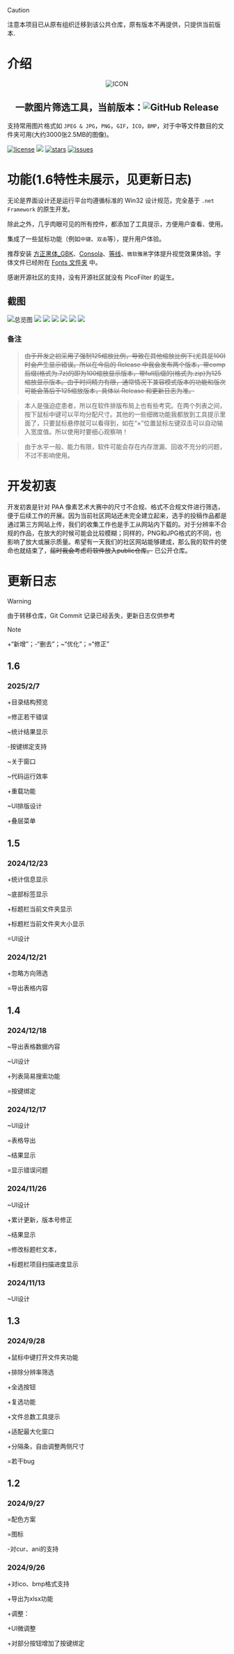 >[!CAUTION]
>注意本项目已从原有组织迁移到该公共仓库，原有版本不再提供，只提供当前版本.

# 介绍
<div align="center">

![ICON](./Resources/ICON.ico)

## 一款图片筛选工具，当前版本：![GitHub Release](https://img.shields.io/github/v/release/ReGoMark/PicoFilter)

</div>

支持常用图片格式如 `JPEG & JPG`，`PNG`，`GIF`，`ICO`，`BMP`，对于中等文件数目的文件夹可用(大约3000张2.5MB的图像)。

<a href="./LICENSE">
    <img src="https://img.shields.io/github/license/ReGoMark/PicoFilter.svg?style=for-the-badge" alt="license"></a>
<a href="https://github.com/ReGoMark/PicoFilter/commits/main">
    <img src="https://img.shields.io/github/last-commit/ReGoMark/PicoFilter?style=for-the-badge"></a>
<a href="https://github.com/ReGoMark/PicoFilter/stargazers">
    <img src="https://img.shields.io/github/stars/ReGoMark/PicoFilter.svg?style=for-the-badge" alt="stars"></a>
<a href="https://github.com/ReGoMark/PicoFilter/issues">
    <img src="https://img.shields.io/github/issues/ReGoMark/PicoFilter.svg?style=for-the-badge" alt="issues"></a>

</div>

# 功能(1.6特性未展示，见更新日志)

无论是界面设计还是运行平台均遵循标准的 Win32 设计规范，完全基于 `.net Framework` 的原生开发。

除此之外，几乎肉眼可见的所有控件，都添加了工具提示，方便用户查看、使用。

集成了一些鼠标功能（例如`中键`、`双击`等），提升用户体验。

推荐安装 [方正黑体_GBK](./Fonts/方正黑体GBK.ttf)、[Consola](./Fonts/Consola.ttf)、[等线](./Fonts/灯线.ttf)、`微软雅黑`字体提升视觉效果体验。字体文件已经附在 [Fonts 文件夹](./Fonts) 中。

感谢开源社区的支持，没有开源社区就没有 PicoFilter 的诞生。

## 截图

![总览图](./Assets/410770485-23cd403a-5f84-451b-bc5c-34a73283ede7.png "总览图")
![](./Assets/398368099-8520cb3d-5ddc-4179-9ae2-a445a2dcc311.png)
![](./Assets/398368110-cbbfe498-ced8-48e8-a21b-b91a3915504d.png)
![](./Assets/398368119-d366e397-2426-42f3-9d34-bf639fe7771a.png)
![](./Assets/398368128-1a386175-ea09-49ae-8ae6-1ad620ec35ca.png)
![](./Assets/398368137-4a76b72a-e837-4c84-bc36-6739c3200c48.png)
![](./Assets/398368160-7b607b31-a668-4996-aad0-64ca21bc0898.png)

### 备注

>~~由于开发之初采用了强制125缩放比例，导致在其他缩放比例下(尤其是100)时会产生显示错误。所以在今后的 Release 中我会发布两个版本，带comp后缀(格式为.7z)的即为100缩放显示版本，带full后缀的(格式为.zip)为125缩放显示版本。由于时间精力有限，通常情况下兼容模式版本的功能和版次可能会落后于125缩放版本，具体以 Release 和更新日志为准。~~
 
>本人是强迫症患者，所以在软件排版布局上也有些考究。在两个列表之间，按下鼠标中键可以平均分配尺寸。其他的一些细微功能我都放到工具提示里面了，只要鼠标悬停就可以看得到，如在“×”位置鼠标左键双击可以自动输入宽度值。所以使用时要细心观察呐！   

>由于水平一般、能力有限，软件可能会存在内存泄漏、回收不充分的问题，不过不影响使用。
 
# 开发初衷
开发初衷是针对 PAA 像素艺术大赛中的尺寸不合规、格式不合规文件进行筛选，便于后续工作的开展。因为当前社区网站还未完全建立起来，选手的投稿作品都是通过第三方网站上传，我们的收集工作也是手工从网站内下载的。对于分辨率不合规的作品，在放大的时候可能会比较模糊；同样的，PNG和JPG格式的不同，也影响了放大或展示质量。希望有一天我们的社区网站能够建成，那么我的软件的使命也就结束了，~~届时我会考虑将软件放入public仓库。~~ 已公开仓库。

# 更新日志
>[!WARNING]
>由于转移仓库，Git Commit 记录已经丢失，更新日志仅供参考

>[!NOTE]
>+“新增”；-“删去”；~“优化”；=“修正”
## 1.6
### 2025/2/7
+目录结构预览

=修正若干错误

~统计结果显示

-按键绑定支持

~关于窗口

~代码运行效率

+重载功能

~UI排版设计

+叠层菜单

## 1.5 
### 2024/12/23
+统计信息显示

~底部标签显示

+标题栏当前文件夹显示

+标题栏当前文件夹大小显示

=UI设计

### 2024/12/21
+忽略方向筛选

=导出表格内容

## 1.4
### 2024/12/18
~导出表格数据内容

~UI设计

+列表简易搜索功能

=按键绑定

### 2024/12/17
~UI设计

=表格导出

~结果显示

=显示错误问题

### 2024/11/26
~UI设计

+累计更新，版本号修正

~结果显示

=修改标题栏文本，

+标题栏项目扫描进度显示

### 2024/11/13
~UI设计

## 1.3
### 2024/9/28
+鼠标中键打开文件夹功能

+排除分辨率筛选

+全选按钮

+复选功能

+文件总数工具提示

+适配最大化窗口

+分隔条，自由调整两侧尺寸

=若干bug

## 1.2
### 2024/9/27
=配色方案

=图标

-对cur、ani的支持

### 2024/9/26
+对ico、bmp格式支持

+导出为xlsx功能

+调整：

+UI微调整

+对部分按钮增加了按键绑定
